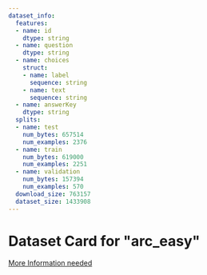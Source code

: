 ```yaml
---
dataset_info:
  features:
  - name: id
    dtype: string
  - name: question
    dtype: string
  - name: choices
    struct:
    - name: label
      sequence: string
    - name: text
      sequence: string
  - name: answerKey
    dtype: string
  splits:
  - name: test
    num_bytes: 657514
    num_examples: 2376
  - name: train
    num_bytes: 619000
    num_examples: 2251
  - name: validation
    num_bytes: 157394
    num_examples: 570
  download_size: 763157
  dataset_size: 1433908
---
```

# Dataset Card for "arc_easy"

[More Information needed](https://github.com/huggingface/datasets/blob/main/CONTRIBUTING.md#how-to-contribute-to-the-dataset-cards)